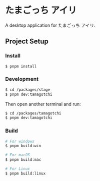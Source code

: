 # たまごっち アイリ

A desktop application for たまごっち アイリ.

## Project Setup

### Install

```bash
$ pnpm install
```

### Development

```bash
$ cd /packages/stage
$ pnpm dev:tamagotchi
```

Then open another terminal and run:

```bash
$ cd /packages/tamagotchi
$ pnpm dev:tamagotchi
```

### Build

```bash
# For windows
$ pnpm build:win

# For macOS
$ pnpm build:mac

# For Linux
$ pnpm build:linux
```
